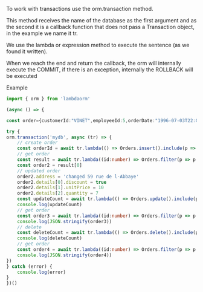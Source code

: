 

To work with transactions use the orm.transaction method.

This method receives the name of the database as the first argument and as the second it is a callback function that does not pass a Transaction object, in the example we name it tr.

We use the lambda or expression method to execute the sentence (as we found it written).

When we reach the end and return the callback, the orm will internally execute the COMMIT, if there is an exception, internally the ROLLBACK will be executed

Example

``` ts
import { orm } from 'lambdaorm'

(async () => {

const order={customerId:"VINET",employeeId:5,orderDate:"1996-07-03T22:00:00.000Z",requiredDate:"1996-07-31T22:00:00.000Z",shippedDate:"1996-07-15T22:00:00.000Z",shipViaId:3,freight:32.38,name:"Vins et alcools Chevalier",address:"59 rue de l-Abbaye",city:"Reims",region:null,postalCode:"51100",country:"France",details:[{productId:11,unitPrice:14,quantity:12,discount:!1},{productId:42,unitPrice:9.8,quantity:10,discount:!1},{productId:72,unitPrice:34.8,quantity:5,discount:!1}]};

try {
orm.transaction('mydb', async (tr) => {
	// create order
	const orderId = await tr.lambda(() => Orders.insert().include(p => p.details), order)
	// get order
	const result = await tr.lambda((id:number) => Orders.filter(p => p.id === id).include(p => p.details), { id: orderId })
	const order2 = result[0]
	// updated order
	order2.address = 'changed 59 rue de l-Abbaye'
	order2.details[0].discount = true
	order2.details[1].unitPrice = 10
	order2.details[2].quantity = 7
	const updateCount = await tr.lambda(() => Orders.update().include(p => p.details), order2)
	console.log(updateCount)
	// get order
	const order3 = await tr.lambda((id:number) => Orders.filter(p => p.id === id).include(p => p.details), { id: orderId })
	console.log(JSON.stringify(order3))
	// delete
	const deleteCount = await tr.lambda(() => Orders.delete().include(p => p.details), order3[0])
	console.log(deleteCount)
	// get order
	const order4 = await tr.lambda((id:number) => Orders.filter(p => p.id === id).include(p => p.details), { id: orderId })
	console.log(JSON.stringify(order4))
})
} catch (error) {
	console.log(error)
}
})()
```
